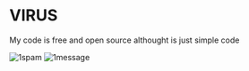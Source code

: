# VIRUS
My code is free and open source althought is just simple code

![1spam](https://user-images.githubusercontent.com/73746365/155254647-8a2cccf2-adcc-46ca-aec6-e3af81f1ed1d.jpg)
![1message](https://user-images.githubusercontent.com/73746365/155254655-346d192b-73cb-41db-817c-32dd9c9e9fe5.jpg)
